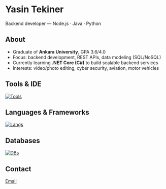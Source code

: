 # Yasin Tekiner

Backend developer — Node.js · Java · Python  

## About
- Graduate of **Ankara University**, GPA 3.6/4.0
- Focus: backend development, REST APIs, data modeling (SQL/NoSQL)
- Currently learning **.NET Core (C#)** to build scalable backend services
- Interests: video/photo editing, cyber security, aviation, motor vehicles

## Tools & IDE
[![Tools](https://skillicons.dev/icons?i=vscode,visualstudio,docker,postman,git)](https://skillicons.dev)

## Languages & Frameworks
[![Langs](https://skillicons.dev/icons?i=nodejs,ts,java,python,cs,js,php)](https://skillicons.dev)

## Databases
[![DBs](https://skillicons.dev/icons?i=postgres,mysql,mongodb,firebase,sqlite)](https://skillicons.dev)

## Contact
[Email](mailto:yasintekiner@protonmail.com)
